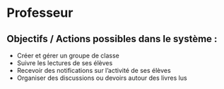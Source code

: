 # Professeur

## Objectifs / Actions possibles dans le système :

- Créer et gérer un groupe de classe
- Suivre les lectures de ses élèves
- Recevoir des notifications sur l’activité de ses élèves
- Organiser des discussions ou devoirs autour des livres lus